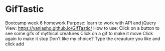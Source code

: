 # GifTastic
Bootcamp week 6 homework
Purpose: learn to work with API and jQuery
View: https://yanjasho.github.io/GifTastic/
How to use: Click on a button to see some gifs of mythical creatures
            Click on a gif to make it move
            Click again to make it stop
            Don't like my choice? Type the creauture you like and click add
